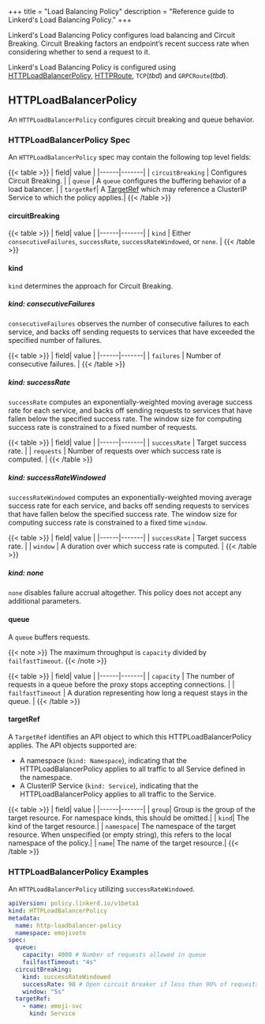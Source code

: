 +++
title = "Load Balancing Policy"
description = "Reference guide to Linkerd's Load Balancing Policy."
+++

Linkerd's Load Balancing Policy configures load balancing and Circuit Breaking. Circuit
Breaking factors an endpoint’s recent success rate when considering whether to send a request to it.

Linkerd's Load Balancing Policy is configured using [HTTPLoadBalancerPolicy],
[HTTPRoute](https://gateway-api.sigs.k8s.io/references/spec/#gateway.networking.k8s.io/v1beta1.HTTPRoute), `TCP`(_tbd_) and `GRPCRoute`(_tbd_).

## HTTPLoadBalancerPolicy

An `HTTPLoadBalancerPolicy` configures circuit breaking and queue behavior.

### HTTPLoadBalancerPolicy Spec

An `HTTPLoadBalancerPolicy` spec may contain the following top level fields:

{{< table >}}
| field| value |
|------|-------|
| `circuitBreaking` | Configures Circuit Breaking. |
| `queue` | A `queue` configures the buffering behavior of a load balancer. |
| `targetRef`| A [TargetRef](#targetref) which may reference a ClusterIP Service to which the policy applies.|
{{< /table >}}

#### circuitBreaking

{{< table >}}
| field| value |
|------|-------|
| `kind` | Either `consecutiveFailures`, `successRate`, `successRateWindowed`, or `none`. |
{{< /table >}}

<!-- Taken from https://api.linkerd.io/1.7.5/linkerd/index.html#grpc-user-defined-retryable-status-codes -->

#### kind

`kind` determines the approach for Circuit Breaking.

##### kind: consecutiveFailures

`consecutiveFailures` observes the number of consecutive failures to each service,
and backs off sending requests to services that have exceeded the specified number
of failures.

{{< table >}}
| field| value |
|------|-------|
| `failures` | Number of consecutive failures. |
{{< /table >}}

##### kind: successRate

`successRate` computes an exponentially-weighted moving average success rate for
each service, and backs off sending requests to services that have fallen below the
specified success rate. The window size for computing success rate is
constrained to a fixed number of requests.

{{< table >}}
| field| value |
|------|-------|
| `successRate` | Target success rate. |
| `requests` | Number of requests over which success rate is computed. |
{{< /table >}}

##### kind: successRateWindowed

`successRateWindowed` computes an exponentially-weighted moving average success
rate for each service, and backs off sending requests to services that have fallen
below the specified success rate. The window size for computing success rate is
constrained to a fixed time `window`.

{{< table >}}
| field| value |
|------|-------|
| `successRate` | Target success rate. |
| `window` | A duration over which success rate is computed. |
{{< /table >}}

##### kind: none

`none` disables failure accrual altogether. This policy does not accept any
additional parameters.

#### queue

A `queue` buffers requests.

{{< note >}}
The maximum throughput is `capacity` divided by `failfastTimeout`.
{{< /note >}}

{{< table >}}
| field| value |
|------|-------|
| `capacity` | The number of requests in a queue before the proxy stops accepting connections. |
| `failfastTimeout` | A duration representing how long a request stays in the queue. |
{{< /table >}}

#### targetRef

A `TargetRef` identifies an API object to which this HTTPLoadBalancerPolicy
applies. The API objects supported are:

- A namespace (`kind: Namespace`), indicating that the HTTPLoadBalancerPolicy
  applies to all traffic to all Service defined in the namespace.
- A ClusterIP Service (`kind: Service`), indicating that the HTTPLoadBalancerPolicy
  applies to all traffic to the Service.

{{< table >}}
| field| value |
|------|-------|
| `group`| Group is the group of the target resource. For namespace kinds, this should be omitted.|
| `kind`| The kind of the target resource.|
| `namespace`| The namespace of the target resource. When unspecified (or empty string), this refers to the local namespace of the policy.|
| `name`| The name of the target resource.|
{{< /table >}}

### HTTPLoadBalancerPolicy Examples

An `HTTPLoadBalancerPolicy` utilizing `successRateWindowed`.

```yaml
apiVersion: policy.linkerd.io/v1beta1
kind: HTTPLoadBalancerPolicy
metadata:
  name: http-loadbalancer-policy
  namespace: emojivoto
spec:
  queue:
    capacity: 4000 # Number of requests allowed in queue
    failfastTimeout: "4s"
  circuitBreaking:
    kind: successRateWindowed
    successRate: 90 # Open circuit breaker if less than 90% of requests succeed in window.
    window: "5s"
  targetRef:
    - name: emoji-svc
      kind: Service
```

[HTTPLoadBalancerPolicy]: #httploadbalancerpolicy
[HTTPLoadBalancerPolicies]: #httploadbalancerpolicy
